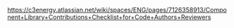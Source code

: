 https://c3energy.atlassian.net/wiki/spaces/ENG/pages/7126358913/Component+Library+Contributions+Checklist+for+Code+Authors+Reviewers
